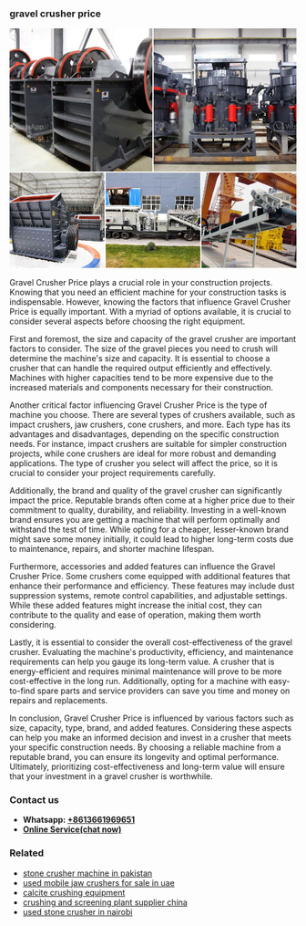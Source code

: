 <h3>gravel crusher price</h3><img src='1708499562.jpg' alt=''><p>Gravel Crusher Price plays a crucial role in your construction projects. Knowing that you need an efficient machine for your construction tasks is indispensable. However, knowing the factors that influence Gravel Crusher Price is equally important. With a myriad of options available, it is crucial to consider several aspects before choosing the right equipment.</p><p>First and foremost, the size and capacity of the gravel crusher are important factors to consider. The size of the gravel pieces you need to crush will determine the machine's size and capacity. It is essential to choose a crusher that can handle the required output efficiently and effectively. Machines with higher capacities tend to be more expensive due to the increased materials and components necessary for their construction.</p><p>Another critical factor influencing Gravel Crusher Price is the type of machine you choose. There are several types of crushers available, such as impact crushers, jaw crushers, cone crushers, and more. Each type has its advantages and disadvantages, depending on the specific construction needs. For instance, impact crushers are suitable for simpler construction projects, while cone crushers are ideal for more robust and demanding applications. The type of crusher you select will affect the price, so it is crucial to consider your project requirements carefully.</p><p>Additionally, the brand and quality of the gravel crusher can significantly impact the price. Reputable brands often come at a higher price due to their commitment to quality, durability, and reliability. Investing in a well-known brand ensures you are getting a machine that will perform optimally and withstand the test of time. While opting for a cheaper, lesser-known brand might save some money initially, it could lead to higher long-term costs due to maintenance, repairs, and shorter machine lifespan.</p><p>Furthermore, accessories and added features can influence the Gravel Crusher Price. Some crushers come equipped with additional features that enhance their performance and efficiency. These features may include dust suppression systems, remote control capabilities, and adjustable settings. While these added features might increase the initial cost, they can contribute to the quality and ease of operation, making them worth considering.</p><p>Lastly, it is essential to consider the overall cost-effectiveness of the gravel crusher. Evaluating the machine's productivity, efficiency, and maintenance requirements can help you gauge its long-term value. A crusher that is energy-efficient and requires minimal maintenance will prove to be more cost-effective in the long run. Additionally, opting for a machine with easy-to-find spare parts and service providers can save you time and money on repairs and replacements.</p><p>In conclusion, Gravel Crusher Price is influenced by various factors such as size, capacity, type, brand, and added features. Considering these aspects can help you make an informed decision and invest in a crusher that meets your specific construction needs. By choosing a reliable machine from a reputable brand, you can ensure its longevity and optimal performance. Ultimately, prioritizing cost-effectiveness and long-term value will ensure that your investment in a gravel crusher is worthwhile.</p><h3>Contact us</h3><ul><li><strong>Whatsapp:&nbsp;<a href="https://wa.me/8613661969651">+8613661969651</a></strong></li><li><a href="https://swt.shibang-china.com/?git&amp;zhl&amp;gravel crusher price"><strong>Online Service(chat now)</strong></a></li></ul><h3>Related</h3><ul><li><a href='stone crusher machine in pakistan.md'>stone crusher machine in pakistan</a></li><li><a href='used mobile jaw crushers for sale in uae.md'>used mobile jaw crushers for sale in uae</a></li><li><a href='calcite crushing equipment.md'>calcite crushing equipment</a></li><li><a href='crushing and screening plant supplier china.md'>crushing and screening plant supplier china</a></li><li><a href='used stone crusher in nairobi.md'>used stone crusher in nairobi</a></li></ul>